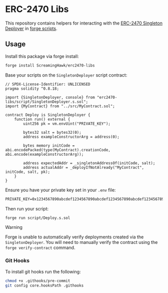 # ERC-2470 Libs

This repository contains helpers for interacting with the [ERC-2470 Singleton Deployer](https://eips.ethereum.org/EIPS/eip-2470) in [forge scripts](https://book.getfoundry.sh/reference/forge/forge-script).

## Usage

Install this package via forge install:

```bash
forge install ScreamingHawk/erc2470-libs
```

Base your scripts on the `SingletonDeployer` script contract:

```solidity
// SPDX-License-Identifier: UNLICENSED
pragma solidity ^0.8.18;

import {SingletonDeployer, console} from "erc2470-libs/script/SingletonDeployer.s.sol";
import {MyContract} from "../src/MyContract.sol";

contract Deploy is SingletonDeployer {
    function run() external {
        uint256 pk = vm.envUint("PRIVATE_KEY");

        bytes32 salt = bytes32(0);
        address exampleConstructorArg = address(0);

        bytes memory initCode = abi.encodePacked(type(MyContract).creationCode, abi.encode(exampleConstructorArg));

        address expectedAddr = _singletonAddressOf(initCode, salt);
        address actualAddr = _deployIfNotAlready("MyContract", initCode, salt, pk);
    }
}
```

Ensure you have your private key set in your `.env` file:

```txt
PRIVATE_KEY=0x1234567890abcdef1234567890abcdef1234567890abcdef1234567890abcdef
```

Then run your script:

```bash
forge run script/Deploy.s.sol
```


> [!WARNING]
> Forge is unable to automatically verify deployments created via the `SingletonDeployer`. You will need to manually verify the contract using the `forge verify-contract` command.

### Git Hooks

To install git hooks run the following:

```bash
chmod +x .githooks/pre-commit
git config core.hooksPath .githooks
```
